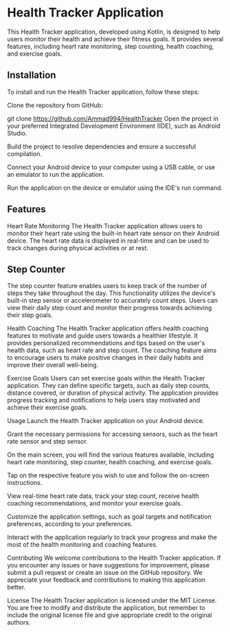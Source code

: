 <h1>Health Tracker Application</h1>
This Health Tracker application, developed using Kotlin, is designed to help users monitor their health and achieve their fitness goals. It provides several features, including heart rate monitoring, step counting, health coaching, and exercise goals.

<h2>Installation</h2>
To install and run the Health Tracker application, follow these steps:

Clone the repository from GitHub:

git clone https://github.com/Ammad994/HealthTracker
Open the project in your preferred Integrated Development Environment (IDE), such as Android Studio.

Build the project to resolve dependencies and ensure a successful compilation.

Connect your Android device to your computer using a USB cable, or use an emulator to run the application.

Run the application on the device or emulator using the IDE's run command.

<h2>Features</h2>
Heart Rate Monitoring
The Health Tracker application allows users to monitor their heart rate using the built-in heart rate sensor on their Android device. The heart rate data is displayed in real-time and can be used to track changes during physical activities or at rest.

<h2>Step Counter</h2>
The step counter feature enables users to keep track of the number of steps they take throughout the day. This functionality utilizes the device's built-in step sensor or accelerometer to accurately count steps. Users can view their daily step count and monitor their progress towards achieving their step goals.

Health Coaching
The Health Tracker application offers health coaching features to motivate and guide users towards a healthier lifestyle. It provides personalized recommendations and tips based on the user's health data, such as heart rate and step count. The coaching feature aims to encourage users to make positive changes in their daily habits and improve their overall well-being.

Exercise Goals
Users can set exercise goals within the Health Tracker application. They can define specific targets, such as daily step counts, distance covered, or duration of physical activity. The application provides progress tracking and notifications to help users stay motivated and achieve their exercise goals.

Usage
Launch the Health Tracker application on your Android device.

Grant the necessary permissions for accessing sensors, such as the heart rate sensor and step sensor.

On the main screen, you will find the various features available, including heart rate monitoring, step counter, health coaching, and exercise goals.

Tap on the respective feature you wish to use and follow the on-screen instructions.

View real-time heart rate data, track your step count, receive health coaching recommendations, and monitor your exercise goals.

Customize the application settings, such as goal targets and notification preferences, according to your preferences.

Interact with the application regularly to track your progress and make the most of the health monitoring and coaching features.

Contributing
We welcome contributions to the Health Tracker application. If you encounter any issues or have suggestions for improvement, please submit a pull request or create an issue on the GitHub repository. We appreciate your feedback and contributions to making this application better.

License
The Health Tracker application is licensed under the MIT License. You are free to modify and distribute the application, but remember to include the original license file and give appropriate credit to the original authors.
